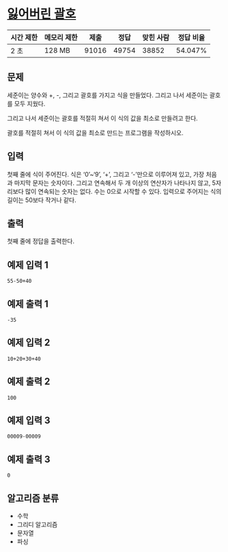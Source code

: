 # [잃어버린 괄호](https://www.acmicpc.net/problem/1541)

| 시간 제한 | 메모리 제한 | 제출  | 정답 | 맞힌 사람 | 정답 비율 |
| --------- | ----------- | ----- | ---- | --------- | --------- |
| 2 초      | 128 MB      | 91016 | 49754 | 38852     | 54.047%   |

## 문제
세준이는 양수와 +, -, 그리고 괄호를 가지고 식을 만들었다. 그리고 나서 세준이는 괄호를 모두 지웠다.

그리고 나서 세준이는 괄호를 적절히 쳐서 이 식의 값을 최소로 만들려고 한다.

괄호를 적절히 쳐서 이 식의 값을 최소로 만드는 프로그램을 작성하시오.

## 입력
첫째 줄에 식이 주어진다. 식은 ‘0’~‘9’, ‘+’, 그리고 ‘-’만으로 이루어져 있고, 가장 처음과 마지막 문자는 숫자이다. 그리고 연속해서 두 개 이상의 연산자가 나타나지 않고, 5자리보다 많이 연속되는 숫자는 없다. 수는 0으로 시작할 수 있다. 입력으로 주어지는 식의 길이는 50보다 작거나 같다.

## 출력
첫째 줄에 정답을 출력한다.

## 예제 입력 1 
```
55-50+40
```
## 예제 출력 1 
```
-35
```
## 예제 입력 2 
```
10+20+30+40
```
## 예제 출력 2 
```
100
```
## 예제 입력 3 
```
00009-00009
```
## 예제 출력 3 
```
0
```

## 알고리즘 분류
- 수학
- 그리디 알고리즘
- 문자열
- 파싱